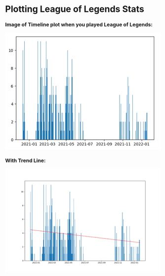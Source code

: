 # Plotting League of Legends Stats

### Image of Timeline plot when you played League of Legends:
![Plot](/images/Plot1.png)

### With Trend Line:
![Trendline](/images/Figure_1.png)
